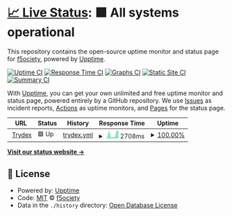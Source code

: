 # [📈 Live Status](https://f5ociety.github.io/trydex_uptime): <!--live status--> **🟩 All systems operational**

This repository contains the open-source uptime monitor and status page for [f5ociety](https://f5ociety.github.io/trydex_uptime), powered by [Upptime](https://github.com/upptime/upptime).

[![Uptime CI](https://github.com/f5ociety/trydex_uptime/workflows/Uptime%20CI/badge.svg)](https://github.com/f5ociety/trydex_uptime/actions?query=workflow%3A%22Uptime+CI%22)
[![Response Time CI](https://github.com/f5ociety/trydex_uptime/workflows/Response%20Time%20CI/badge.svg)](https://github.com/f5ociety/trydex_uptime/actions?query=workflow%3A%22Response+Time+CI%22)
[![Graphs CI](https://github.com/f5ociety/trydex_uptime/workflows/Graphs%20CI/badge.svg)](https://github.com/f5ociety/trydex_uptime/actions?query=workflow%3A%22Graphs+CI%22)
[![Static Site CI](https://github.com/f5ociety/trydex_uptime/workflows/Static%20Site%20CI/badge.svg)](https://github.com/f5ociety/trydex_uptime/actions?query=workflow%3A%22Static+Site+CI%22)
[![Summary CI](https://github.com/f5ociety/trydex_uptime/workflows/Summary%20CI/badge.svg)](https://github.com/f5ociety/trydex_uptime/actions?query=workflow%3A%22Summary+CI%22)

With [Upptime](https://upptime.js.org), you can get your own unlimited and free uptime monitor and status page, powered entirely by a GitHub repository. We use [Issues](https://github.com/f5ociety/trydex_uptime/issues) as incident reports, [Actions](https://github.com/f5ociety/trydex_uptime/actions) as uptime monitors, and [Pages](https://f5ociety.github.io/trydex_uptime) for the status page.

<!--start: status pages-->
<!-- This summary is generated by Upptime (https://github.com/upptime/upptime) -->
<!-- Do not edit this manually, your changes will be overwritten -->
<!-- prettier-ignore -->
| URL | Status | History | Response Time | Uptime |
| --- | ------ | ------- | ------------- | ------ |
| <img alt="" src="https://icons.duckduckgo.com/ip3/trydex.tk.ico" height="13"> [Trydex](https://trydex.tk) | 🟩 Up | [trydex.yml](https://github.com/f5ociety/trydex_uptime/commits/HEAD/history/trydex.yml) | <details><summary><img alt="Response time graph" src="./graphs/trydex/response-time-week.png" height="20"> 2708ms</summary><br><a href="https://f5ociety.github.io/trydex_uptime/history/trydex"><img alt="Response time 3609" src="https://img.shields.io/endpoint?url=https%3A%2F%2Fraw.githubusercontent.com%2Ff5ociety%2Ftrydex_uptime%2FHEAD%2Fapi%2Ftrydex%2Fresponse-time.json"></a><br><a href="https://f5ociety.github.io/trydex_uptime/history/trydex"><img alt="24-hour response time 5372" src="https://img.shields.io/endpoint?url=https%3A%2F%2Fraw.githubusercontent.com%2Ff5ociety%2Ftrydex_uptime%2FHEAD%2Fapi%2Ftrydex%2Fresponse-time-day.json"></a><br><a href="https://f5ociety.github.io/trydex_uptime/history/trydex"><img alt="7-day response time 2708" src="https://img.shields.io/endpoint?url=https%3A%2F%2Fraw.githubusercontent.com%2Ff5ociety%2Ftrydex_uptime%2FHEAD%2Fapi%2Ftrydex%2Fresponse-time-week.json"></a><br><a href="https://f5ociety.github.io/trydex_uptime/history/trydex"><img alt="30-day response time 3662" src="https://img.shields.io/endpoint?url=https%3A%2F%2Fraw.githubusercontent.com%2Ff5ociety%2Ftrydex_uptime%2FHEAD%2Fapi%2Ftrydex%2Fresponse-time-month.json"></a><br><a href="https://f5ociety.github.io/trydex_uptime/history/trydex"><img alt="1-year response time 3609" src="https://img.shields.io/endpoint?url=https%3A%2F%2Fraw.githubusercontent.com%2Ff5ociety%2Ftrydex_uptime%2FHEAD%2Fapi%2Ftrydex%2Fresponse-time-year.json"></a></details> | <details><summary><a href="https://f5ociety.github.io/trydex_uptime/history/trydex">100.00%</a></summary><a href="https://f5ociety.github.io/trydex_uptime/history/trydex"><img alt="All-time uptime 99.86%" src="https://img.shields.io/endpoint?url=https%3A%2F%2Fraw.githubusercontent.com%2Ff5ociety%2Ftrydex_uptime%2FHEAD%2Fapi%2Ftrydex%2Fuptime.json"></a><br><a href="https://f5ociety.github.io/trydex_uptime/history/trydex"><img alt="24-hour uptime 100.00%" src="https://img.shields.io/endpoint?url=https%3A%2F%2Fraw.githubusercontent.com%2Ff5ociety%2Ftrydex_uptime%2FHEAD%2Fapi%2Ftrydex%2Fuptime-day.json"></a><br><a href="https://f5ociety.github.io/trydex_uptime/history/trydex"><img alt="7-day uptime 100.00%" src="https://img.shields.io/endpoint?url=https%3A%2F%2Fraw.githubusercontent.com%2Ff5ociety%2Ftrydex_uptime%2FHEAD%2Fapi%2Ftrydex%2Fuptime-week.json"></a><br><a href="https://f5ociety.github.io/trydex_uptime/history/trydex"><img alt="30-day uptime 100.00%" src="https://img.shields.io/endpoint?url=https%3A%2F%2Fraw.githubusercontent.com%2Ff5ociety%2Ftrydex_uptime%2FHEAD%2Fapi%2Ftrydex%2Fuptime-month.json"></a><br><a href="https://f5ociety.github.io/trydex_uptime/history/trydex"><img alt="1-year uptime 99.86%" src="https://img.shields.io/endpoint?url=https%3A%2F%2Fraw.githubusercontent.com%2Ff5ociety%2Ftrydex_uptime%2FHEAD%2Fapi%2Ftrydex%2Fuptime-year.json"></a></details>

<!--end: status pages-->

[**Visit our status website →**](https://f5ociety.github.io/trydex_uptime)

## 📄 License

- Powered by: [Upptime](https://github.com/upptime/upptime)
- Code: [MIT](./LICENSE) © [f5ociety](https://f5ociety.github.io/trydex_uptime)
- Data in the `./history` directory: [Open Database License](https://opendatacommons.org/licenses/odbl/1-0/)
